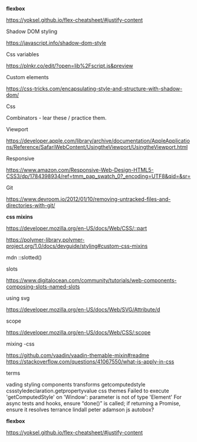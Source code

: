 __flexbox__

https://yoksel.github.io/flex-cheatsheet/#justify-content

Shadow DOM styling

https://javascript.info/shadow-dom-style

Css variables

https://plnkr.co/edit/?open=lib%2Fscript.js&preview

Custom elements

https://css-tricks.com/encapsulating-style-and-structure-with-shadow-dom/


Css

Combinators - lear these / practice them.


Viewport

https://developer.apple.com/library/archive/documentation/AppleApplications/Reference/SafariWebContent/UsingtheViewport/UsingtheViewport.html

Responsive


https://www.amazon.com/Responsive-Web-Design-HTML5-CSS3/dp/1784398934/ref=tmm_pap_swatch_0?_encoding=UTF8&qid=&sr=

Git

https://www.devroom.io/2012/01/10/removing-untracked-files-and-directories-with-git/

__css mixins__

https://developer.mozilla.org/en-US/docs/Web/CSS/::part

 https://polymer-library.polymer-project.org/1.0/docs/devguide/styling#custom-css-mixins
 
mdn ::slotted()

slots

https://www.digitalocean.com/community/tutorials/web-components-composing-slots-named-slots

using svg

https://developer.mozilla.org/en-US/docs/Web/SVG/Attribute/d

scope

https://developer.mozilla.org/en-US/docs/Web/CSS/:scope

mixing -css

https://github.com/vaadin/vaadin-themable-mixin#readme
https://stackoverflow.com/questions/41067550/what-is-apply-in-css


terms

vading styling components
transforms
getcomputedstyle
cssstyledeclaration.getpropertyvalue
css themes
Failed to execute 'getComputedStyle' on 'Window': parameter is not of type 'Element'
For async tests and hooks, ensure “done()” is called; if returning a Promise, ensure it resolves
terrance lindall
peter adamson
js autobox?


__flexbox__

https://yoksel.github.io/flex-cheatsheet/#justify-content

